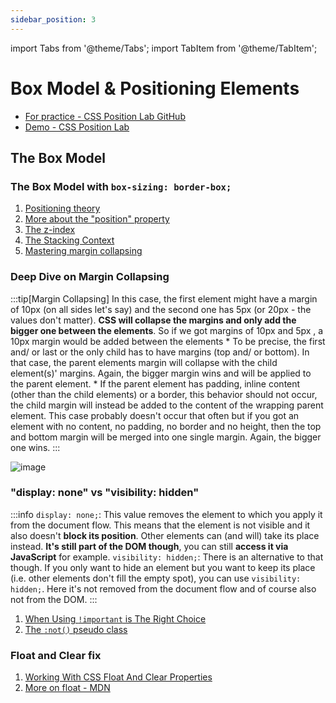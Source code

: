 ```yaml
---
sidebar_position: 3
---
```


import Tabs from '@theme/Tabs';
import TabItem from '@theme/TabItem';


# Box Model & Positioning Elements

* [For practice - CSS Position Lab GitHub](https://github.com/actionanand/css-position-lab)
* [Demo - CSS Position Lab](https://actionanand.github.io/css-position-lab/)

## The Box Model

### The Box Model with `box-sizing: border-box;`

1. [Positioning theory](https://developer.mozilla.org/en-US/docs/Learn/CSS/CSS_layout/Positioning)
2. [More about the "position" property](https://developer.mozilla.org/en-US/docs/Web/CSS/position)
3. [The z-index](https://developer.mozilla.org/en-US/docs/Web/CSS/z-index)
4. [The Stacking Context](https://developer.mozilla.org/en-US/docs/Web/CSS/CSS_Positioning/Understanding_z_index/The_stacking_context)
5. [Mastering margin collapsing](https://developer.mozilla.org/en-US/docs/Web/CSS/CSS_Box_Model/Mastering_margin_collapsing)

### Deep Dive on **Margin Collapsing**

:::tip[Margin Collapsing]
<Tabs>
  <TabItem value="adj-sibling" label="Adjacent Siblings">
    In this case, the first element might have a margin of 10px  (on all sides let's say) and the second one has 5px  (or 20px  - the values don't matter). **CSS will collapse the margins and only add the bigger one between the elements**. So if we got margins of 10px  and 5px , a 10px  margin would be added between the elements
  </TabItem>
  <TabItem value="parent-with-children" label="A Parent with Children that have a margin">
    * To be precise, the first and/ or last or the only child has to have margins (top and/ or bottom). In that case, the parent elements margin will collapse with the child element(s)' margins. Again, the bigger margin wins and will be applied to the parent element.
    * If the parent element has padding, inline content (other than the child elements) or a border, this behavior should not occur, the child margin will instead be added to the content of the wrapping parent element.
  </TabItem>
  <TabItem value="empty-el" label="An Empty Element with margins">
    This case probably doesn't occur that often but if you got an element with no content, no padding, no border and no height, then the top and bottom margin will be merged into one single margin. Again, the bigger one wins.
  </TabItem>
</Tabs>
:::


![image](https://github.com/actionanand/css-uhost/assets/46064269/9f2c2b2d-024c-450c-b889-ccf44bc0b042)

### "display: none" vs "visibility: hidden"

:::info
<Tabs>
  <TabItem value="display-none" label="None">
    `display: none;`: This value removes the element to which you apply it from the document flow. This means that the element is not visible and it also doesn't **block its position**. Other elements can (and will) take its place instead. **It's still part of the DOM though**, you can still **access it via JavaScript** for example.
  </TabItem>
  <TabItem value="visibility-hidden" label="Hidden">
    `visibility: hidden;`: There is an alternative to that though. If you only want to hide an element but you want to keep its place (i.e. other elements don't fill the empty spot), you can use `visibility: hidden;`. Here it's not removed from the document flow and of course also not from the DOM.
  </TabItem>
</Tabs>
:::

1. [When Using `!important` is The Right Choice](https://css-tricks.com/when-using-important-is-the-right-choice/)
2. [The `:not()`  pseudo class](https://developer.mozilla.org/en-US/docs/Web/CSS/:not)

### Float and Clear fix

1. [Working With CSS Float And Clear Properties](https://blog.openreplay.com/working-with-css-float-and-clear-properties/)
2. [More on float - MDN](https://developer.mozilla.org/en-US/docs/Web/CSS/float)